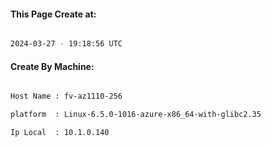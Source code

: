 
   
#### This Page Create at:

```bash

2024-03-27 - 19:18:56 UTC

```

#### Create By Machine:

```bash

Host Name : fv-az1110-256

platform  : Linux-6.5.0-1016-azure-x86_64-with-glibc2.35

Ip Local  : 10.1.0.140

```

